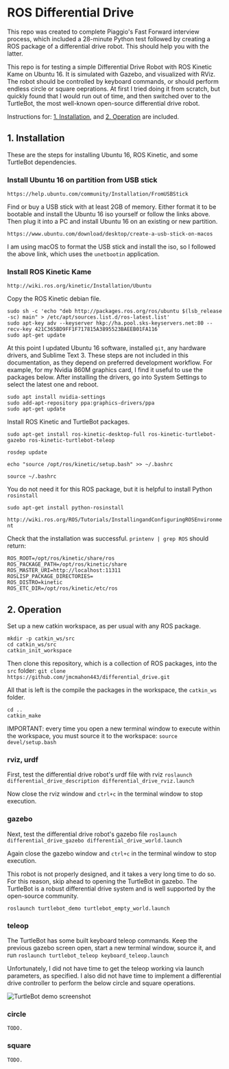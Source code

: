 # ROS Differential Drive

This repo was created to complete Piaggio's Fast Forward interview process, which included a 28-minute Python test followed by creating a ROS package of a differential drive robot. This should help you with the latter.

This repo is for testing a simple Differential Drive Robot with ROS Kinetic Kame on Ubuntu 16. It is simulated with Gazebo, and visualized with RViz. The robot should be controlled by keyboard commands, or should perform endless circle or square oeprations. At first I tried doing it from scratch, but quickly found that I would run out of time, and then switched over to the TurtleBot, the most well-known open-source differential drive robot.

Instructions for: [1. Installation](https://github.com/jmcmahon443/differential_drive#1-installation), and [2. Operation](https://github.com/jmcmahon443/differential_drive#2-operation) are included.

## 1. Installation

These are the steps for installing Ubuntu 16, ROS Kinetic, and some TurtleBot dependencies.

### Install Ubuntu 16 on partition from USB stick

`https://help.ubuntu.com/community/Installation/FromUSBStick`

Find or buy a USB stick with at least 2GB of memory. Either format it to be bootable and install the Ubuntu 16 iso yourself or follow the links above. Then plug it into a PC and install Ubuntu 16 on an existing or new partition.

`https://www.ubuntu.com/download/desktop/create-a-usb-stick-on-macos`

I am using macOS to format the USB stick and install the iso, so I followed the above link, which uses the `unetbootin` application.

### Install ROS Kinetic Kame

`http://wiki.ros.org/kinetic/Installation/Ubuntu`

Copy the ROS Kinetic debian file.

```
sudo sh -c 'echo "deb http://packages.ros.org/ros/ubuntu $(lsb_release -sc) main" > /etc/apt/sources.list.d/ros-latest.list'
sudo apt-key adv --keyserver hkp://ha.pool.sks-keyservers.net:80 --recv-key 421C365BD9FF1F717815A3895523BAEEB01FA116`
sudo apt-get update
```

At this point I updated Ubuntu 16 software, installed `git`, any hardware drivers, and Sublime Text 3. These steps are not included in this documentation, as they depend on preferred development workflow. For example, for my Nvidia 860M graphics card, I find it useful to use the packages below. After installing the drivers, go into System Settings to select the latest one and reboot.

```
sudo apt install nvidia-settings
sudo add-apt-repository ppa:graphics-drivers/ppa
sudo apt-get update
```

Install ROS Kinetic and TurtleBot packages.

```
sudo apt-get install ros-kinetic-desktop-full ros-kinetic-turtlebot-gazebo ros-kinetic-turtlebot-teleop
```

`rosdep update`

`echo "source /opt/ros/kinetic/setup.bash" >> ~/.bashrc`

`source ~/.bashrc`

You do not need it for this ROS package, but it is helpful to install Python `rosinstall`

`sudo apt-get install python-rosinstall`

`http://wiki.ros.org/ROS/Tutorials/InstallingandConfiguringROSEnvironment`

Check that the installation was successful. `printenv | grep ROS` should return:

```
ROS_ROOT=/opt/ros/kinetic/share/ros
ROS_PACKAGE_PATH=/opt/ros/kinetic/share
ROS_MASTER_URI=http://localhost:11311
ROSLISP_PACKAGE_DIRECTORIES=
ROS_DISTRO=kinetic
ROS_ETC_DIR=/opt/ros/kinetic/etc/ros
```

## 2. Operation

Set up a new catkin workspace, as per usual with any ROS package.

```
mkdir -p catkin_ws/src
cd catkin_ws/src
catkin_init_workspace
```

Then clone this repository, which is a collection of ROS packages, into the `src` folder: `git clone https://github.com/jmcmahon443/differential_drive.git`

All that is left is the compile the packages in the workspace, the `catkin_ws` folder.

```
cd ..
catkin_make
```

IMPORTANT: every time you open a new terminal window to execute within the workspace, you must source it to the workspace: `source devel/setup.bash`

### rviz, urdf

First, test the differential drive robot's urdf file with rviz `roslaunch differential_drive_description differential_drive_rviz.launch`

Now close the rviz window and `ctrl+c` in the terminal window to stop execution.

### gazebo

Next, test the differential drive robot's gazebo file `roslaunch differential_drive_gazebo differential_drive_world.launch`

Again close the gazebo window and `ctrl+c` in the terminal window to stop execution.

This robot is not properly designed, and it takes a very long time to do so. For this reason, skip ahead to opening the TurtleBot in gazebo. The TurtleBot is a robust differential drive system and is well supported by the open-source community.

```
roslaunch turtlebot_demo turtlebot_empty_world.launch
```

### teleop

The TurtleBot has some built keyboard teleop commands. Keep the previous gazebo screen open, start a new terminal window, source it, and run `roslaunch turtlebot_teleop keyboard_teleop.launch`

Unfortunately, I did not have time to get the teleop working via launch parameters, as specified. I also did not have time to implement a differential drive controller to perform the below circle and square operations.

![TurtleBot demo screenshot](https://raw.githubusercontent.com/jmcmahon443/differential_drive/master/turtlebot_demo.png)

### circle
`TODO.`

### square
`TODO.`

